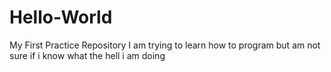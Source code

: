 # Hello-World
My First Practice Repository
I am trying to learn how to program but am not sure if i know what the hell i am doing
